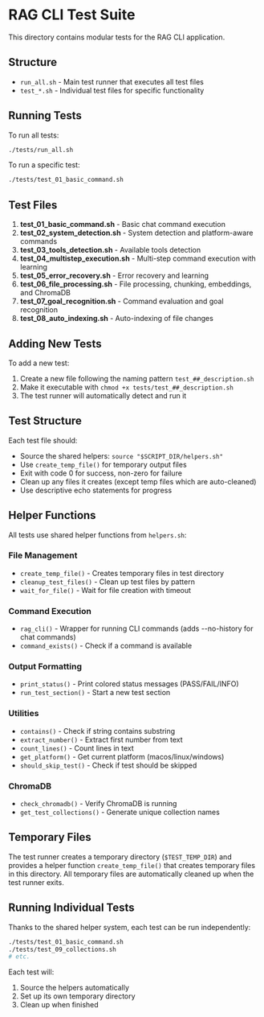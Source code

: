 # RAG CLI Test Suite

This directory contains modular tests for the RAG CLI application.

## Structure

- `run_all.sh` - Main test runner that executes all test files
- `test_*.sh` - Individual test files for specific functionality

## Running Tests

To run all tests:
```bash
./tests/run_all.sh
```

To run a specific test:
```bash
./tests/test_01_basic_command.sh
```

## Test Files

1. **test_01_basic_command.sh** - Basic chat command execution
2. **test_02_system_detection.sh** - System detection and platform-aware commands
3. **test_03_tools_detection.sh** - Available tools detection
4. **test_04_multistep_execution.sh** - Multi-step command execution with learning
5. **test_05_error_recovery.sh** - Error recovery and learning
6. **test_06_file_processing.sh** - File processing, chunking, embeddings, and ChromaDB
7. **test_07_goal_recognition.sh** - Command evaluation and goal recognition
8. **test_08_auto_indexing.sh** - Auto-indexing of file changes

## Adding New Tests

To add a new test:

1. Create a new file following the naming pattern `test_##_description.sh`
2. Make it executable with `chmod +x tests/test_##_description.sh`
3. The test runner will automatically detect and run it

## Test Structure

Each test file should:
- Source the shared helpers: `source "$SCRIPT_DIR/helpers.sh"`
- Use `create_temp_file()` for temporary output files
- Exit with code 0 for success, non-zero for failure
- Clean up any files it creates (except temp files which are auto-cleaned)
- Use descriptive echo statements for progress

## Helper Functions

All tests use shared helper functions from `helpers.sh`:

### File Management
- `create_temp_file()` - Creates temporary files in test directory
- `cleanup_test_files()` - Clean up test files by pattern
- `wait_for_file()` - Wait for file creation with timeout

### Command Execution
- `rag_cli()` - Wrapper for running CLI commands (adds --no-history for chat commands)
- `command_exists()` - Check if a command is available

### Output Formatting
- `print_status()` - Print colored status messages (PASS/FAIL/INFO)
- `run_test_section()` - Start a new test section

### Utilities
- `contains()` - Check if string contains substring
- `extract_number()` - Extract first number from text
- `count_lines()` - Count lines in text
- `get_platform()` - Get current platform (macos/linux/windows)
- `should_skip_test()` - Check if test should be skipped

### ChromaDB
- `check_chromadb()` - Verify ChromaDB is running
- `get_test_collections()` - Generate unique collection names

## Temporary Files

The test runner creates a temporary directory (`$TEST_TEMP_DIR`) and provides a helper function `create_temp_file()` that creates temporary files in this directory. All temporary files are automatically cleaned up when the test runner exits.

## Running Individual Tests

Thanks to the shared helper system, each test can be run independently:
```bash
./tests/test_01_basic_command.sh
./tests/test_09_collections.sh
# etc.
```

Each test will:
1. Source the helpers automatically
2. Set up its own temporary directory
3. Clean up when finished
